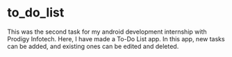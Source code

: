 # to_do_list

This was the second task for my android development internship with Prodigy Infotech. 
Here, I have made a To-Do List app.
In this app, new tasks can be added, and existing ones can be edited and deleted.
